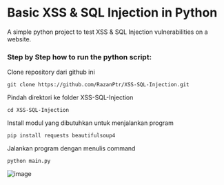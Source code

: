 # Basic XSS & SQL Injection in Python

A simple python project to test XSS & SQL Injection vulnerabilities on a website.

### Step by Step how to run the python script:

Clone repository dari github ini
```
git clone https://github.com/RazanPtr/XSS-SQL-Injection.git
```

Pindah direktori ke folder XSS-SQL-Injection
```
cd XSS-SQL-Injection
```

Install modul yang dibutuhkan untuk menjalankan program
```
pip install requests beautifulsoup4
```

Jalankan program dengan menulis command
```
python main.py
```

![image](https://github.com/RazanPtr/XSS-SQL-Injection/assets/88721317/2839c3c7-d4c1-4ce9-a618-07c09a7afb01)
